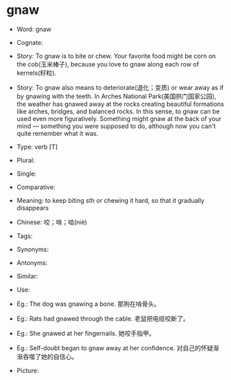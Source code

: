 # gnaw

- Word: gnaw
- Cognate: 
- Story: To gnaw is to bite or chew. Your favorite food might be corn on the cob(玉米棒子), because you love to gnaw along each row of kernels(籽粒).
- Story: To gnaw also means to deteriorate(退化；变质) or wear away as if by gnawing with the teeth. In Arches National Park(美国拱门国家公园), the weather has gnawed away at the rocks creating beautiful formations like arches, bridges, and balanced rocks. In this sense, to gnaw can be used even more figuratively. Something might gnaw at the back of your mind — something you were supposed to do, although now you can't quite remember what it was.

- Type: verb [T]
- Plural: 
- Single: 
- Comparative: 
- Meaning: to keep biting sth or chewing it hard, so that it gradually disappears
- Chinese: 咬；啃；啮(niè)
- Tags: 
- Synonyms: 
- Antonyms: 
- Similar: 
- Use: 
- Eg.: The dog was gnawing a bone. 那狗在啃骨头。
- Eg.: Rats had gnawed through the cable. 老鼠把电缆咬断了。
- Eg.: She gnawed at her fingernails. 她咬手指甲。
- Eg.: Self-doubt began to gnaw away at her confidence. 对自己的怀疑渐渐吞噬了她的自信心。
- Picture: 


